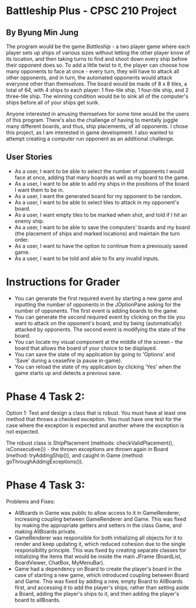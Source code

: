 # Battleship Plus - CPSC 210 Project

## By Byung Min Jung

The program would be the game *Battleship* - a two player game where each player sets up ships of various sizes without 
letting the other player know of its location, and then taking turns to find and shoot down every ship before their
 opponent does so. To add a little twist to it, the player can choose how many opponents to face at once - every turn, 
 they will have to attack all other opponents, and in turn, the automated opponents would attack everyone other than 
 themselves. The board would be made of 8 x 8 tiles, a total of 64, with 4 ships to each player: 1 
 five-tile ship, 1 four-tile ship, and 2 three-tile ship. The winning condition would be to sink all of the computer's 
 ships before all of your ships get sunk.
 
 Anyone interested in amusing themselves for some time would be the users of this program. There's also the challenge of
 having to mentally juggle many different boards, and thus, ship placements, of all opponents. 
 I chose this project, as I am interested in game development. I also wanted to attempt creating a computer run 
 opponent as an additional challenge.
 
## User Stories
- As a user, I want to be able to select the number of opponents I would face at once, adding that many boards as well 
as my board to the game.
- As a user, I want to be able to add my ships in the positions of the board I want them to be in.
- As a user, I want the generated board for my opponent to be random.
- As a user, I want to be able to select tiles to attack in my opponent's board.
- As a user, I want empty tiles to be marked when shot, and told if I hit an enemy ship.
- As a user, I want to be able to save the computers' boards and my board (the placement of ships and
 marked locations) and maintain the turn order.
- As a user, I want to have the option to continue from a previously saved game.
- As a user, I want to be told and able to fix any invalid inputs.

# Instructions for Grader
- You can generate the first required event by starting a new game and inputting the number of opponents in the 
JOptionPane asking for the number of opponents. The first event is adding boards to the game.
- You can generate the second required event by clicking on the tile you want to attack on the opponent's board, and by
being (automatically) attacked by opponents. The second event is modifying the state of the board.
- You can locate my visual component at the middle of the screen - the board that allows the board of your choice to be
displayed.
- You can save the state of my application by going to 'Options' and 'Save' during a ceasefire (a pause in-game).
- You can reload the state of my application by clicking 'Yes' when the game starts up and detects a previous save.

# Phase 4 Task 2:
Option 1: Test and design a class that is robust. You must have at least one method that throws a checked exception. 
You must have one test for the case where the exception is expected and another where the exception is not expected.

The robust class is ShipPlacement (methods: checkValidPlacement(), isConsecutive()) - the thrown exceptions are thrown 
again in Board (method: tryAddingShip()), and caught in Game (method: goThroughAddingExceptions()).

# Phase 4 Task 3:
Problems and Fixes:
- AllBoards in Game was public to allow access to it in GameRenderer, increasing coupling between GameRenderer and Game.
This was fixed by making the appropriate getters and setters in the class Game, and making AllBoards private.
- GameRenderer was responsible for both initializing all objects for it to render and keep updating it, which reduced
cohesion due to the single responsibility principle. This was fixed by creating separate classes for initializing the
items that would be inside the main JFrame (BoardList, BoardViewer, ChatBox, MyMenuBar).
- Game had a dependency on Board to create the player's board in the case of starting a new game, which introduced
coupling between Board and Game. This was fixed by adding a new, empty Board to AllBoards first, and accessing it to
add the player's ships; rather than setting aside a Board, adding the player's ships to it, and then adding the player's
board to allBoards.